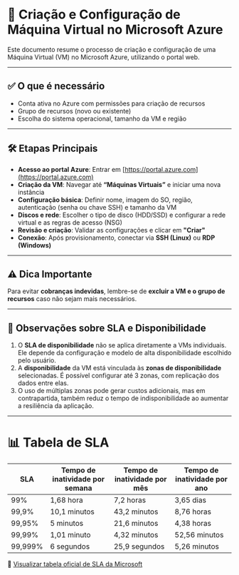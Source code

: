 # 🚀 Criação e Configuração de Máquina Virtual no Microsoft Azure

Este documento resume o processo de criação e configuração de uma Máquina Virtual (VM) no Microsoft Azure, utilizando o portal web.

---

## ✅ O que é necessário

* Conta ativa no Azure com permissões para criação de recursos
* Grupo de recursos (novo ou existente)
* Escolha do sistema operacional, tamanho da VM e região

---

## 🛠️ Etapas Principais

* **Acesso ao portal Azure**: Entrar em [https://portal.azure.com](https://portal.azure.com)
* **Criação da VM**: Navegar até **“Máquinas Virtuais”** e iniciar uma nova instância
* **Configuração básica**: Definir nome, imagem do SO, região, autenticação (senha ou chave SSH) e tamanho da VM
* **Discos e rede**: Escolher o tipo de disco (HDD/SSD) e configurar a rede virtual e as regras de acesso (NSG)
* **Revisão e criação**: Validar as configurações e clicar em **"Criar"**
* **Conexão**: Após provisionamento, conectar via **SSH (Linux)** ou **RDP (Windows)**

---

## ⚠️ Dica Importante

Para evitar **cobranças indevidas**, lembre-se de **excluir a VM e o grupo de recursos** caso não sejam mais necessários.

---

## 📝 Observações sobre SLA e Disponibilidade

1. O **SLA de disponibilidade** não se aplica diretamente a VMs individuais. Ele depende da configuração e modelo de alta disponibilidade escolhido pelo usuário.
2. A **disponibilidade** da VM está vinculada às **zonas de disponibilidade** selecionadas. É possível configurar até 3 zonas, com replicação dos dados entre elas.
3. O uso de múltiplas zonas pode gerar custos adicionais, mas em contrapartida, também reduz o tempo de indisponibilidade ao aumentar a resiliência da aplicação.

---

# 📊 Tabela de SLA

| SLA     | Tempo de inatividade por semana | Tempo de inatividade por mês | Tempo de inatividade por ano |
| ------- | ------------------------------- | ---------------------------- | ---------------------------- |
| 99%     | 1,68 hora                       | 7,2 horas                    | 3,65 dias                    |
| 99,9%   | 10,1 minutos                    | 43,2 minutos                 | 8,76 horas                   |
| 99,95%  | 5 minutos                       | 21,6 minutos                 | 4,38 horas                   |
| 99,99%  | 1,01 minuto                     | 4,32 minutos                 | 52,56 minutos                |
| 99,999% | 6 segundos                      | 25,9 segundos                | 5,26 minutos                 |

🔗 [Visualizar tabela oficial de SLA da Microsoft](https://learn.microsoft.com/en-us/power-platform/well-architected/reliability/metrics)
